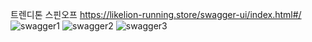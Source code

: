 트렌디톤 스핀오프
https://likelion-running.store/swagger-ui/index.html#/
![swagger1](https://github.com/minseokKim6823/Backend_Trendition/assets/93479041/b2f0f622-02bd-4a72-824a-6e467e14b090)
![swagger2](https://github.com/minseokKim6823/Backend_Trendition/assets/93479041/caaf0390-d7eb-4be5-8269-071d17147bb1)
![swagger3](https://github.com/minseokKim6823/Backend_Trendition/assets/93479041/f0002a58-712e-48a0-ac74-0b94b4f8b023)
